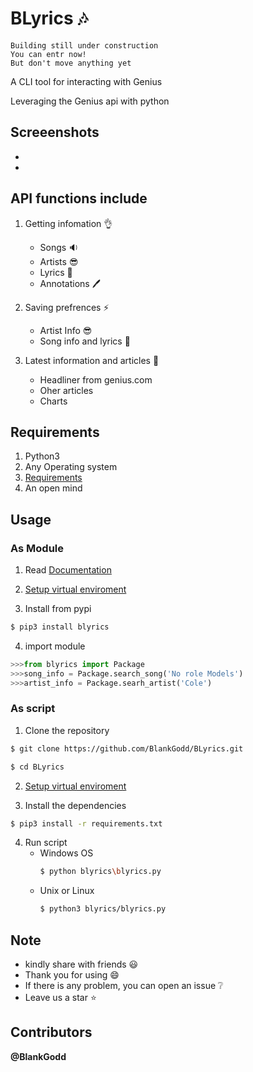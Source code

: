 # BLyrics :notes: 
```
Building still under construction 
You can entr now!
But don't move anything yet 
```
A CLI tool for interacting with Genius

Leveraging the Genius api with python

## Screeenshots
- 
- 

## API functions include
1. Getting infomation :ok_hand:
   - Songs :sound:
   - Artists :sunglasses:
   - Lyrics :memo:
   - Annotations :pen:

2. Saving prefrences :zap:
   - Artist Info :sunglasses:
   - Song info and lyrics :memo:
   
3. Latest information and articles :dizzy:
   - Headliner from genius.com
   - Oher articles
   - Charts

## Requirements
1. Python3 
2. Any Operating system
3. [Requirements](requirements.txt)
4. An open mind

## Usage
### As Module
1. Read [Documentation]()

2. [Setup virtual enviroment](https://realpython.com/python-virtual-environments-a-primer/)

3. Install from pypi
```sh
$ pip3 install blyrics
```
4. import module
```py
>>>from blyrics import Package
>>>song_info = Package.search_song('No role Models')
>>>artist_info = Package.searh_artist('Cole')
```

### As script
1. Clone the repository
```sh
$ git clone https://github.com/BlankGodd/BLyrics.git

$ cd BLyrics
```
2. [Setup virtual enviroment](https://realpython.com/python-virtual-environments-a-primer/)

3. Install the dependencies
```sh
$ pip3 install -r requirements.txt
```
4. Run script
   - Windows OS
     ```sh
     $ python blyrics\blyrics.py
     ```
   - Unix or Linux
     ```sh
     $ python3 blyrics/blyrics.py
     ```

## Note
- kindly share with friends :smiley:
- Thank you for using :smile:
- If there is any problem, you can open an issue :grey_question:
- Leave us a star :star:

## Contributors
**@BlankGodd**


